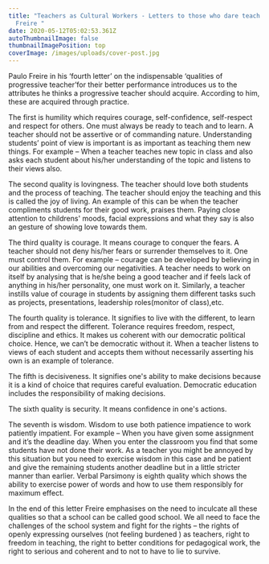 ```yaml
---
title: "Teachers as Cultural Workers - Letters to those who dare teach by Paulo
  Freire "
date: 2020-05-12T05:02:53.361Z
autoThumbnailImage: false
thumbnailImagePosition: top
coverImage: /images/uploads/cover-post.jpg
---
```

Paulo Freire in his ‘fourth letter’ on the indispensable ‘qualities of progressive teacher’for their better performance introduces us to the attributes he thinks a progressive teacher should acquire. According to him, these are acquired through practice. 

The first is humility which requires courage, self-confidence, self-respect and respect for others. One must always be ready to teach and to learn. A teacher should not be assertive or of commanding nature. Understanding students’ point of view is important is as important as teaching them new things. For example – When a teacher teaches new topic in class and also asks each student about his/her understanding of the topic and listens to their views also. 

The second quality is lovingness. The teacher should love both students and the process of teaching. The teacher should enjoy the teaching and this is called the joy of living. An example of this can be when the teacher compliments students for their good work, praises them. Paying close attention to childrens' moods, facial expressions and what they say is also an gesture of showing love towards them. 

The third quality is courage. It means courage to conquer the fears. A teacher should not deny his/her fears or surrender themselves to it. One must control them. For example – courage can be developed by believing in our abilities and overcoming our negativities. A teacher needs to work on itself by analysing that is he/she being a good teacher and if feels lack of anything in his/her personality, one must work on it. Similarly, a teacher instills value of courage in students by assigning them different tasks such as projects, presentations, leadership roles(monitor of class),etc.

 The fourth quality is tolerance. It signifies to live with the different, to learn from and respect the different. Tolerance requires freedom, respect, discipline and ethics. It makes us coherent with our democratic political choice. Hence, we can’t be democratic without it. When a teacher listens to views of each student and accepts them without necessarily asserting his own is an example of tolerance. 

The fifth is decisiveness. It signifies one's ability to make decisions because it is a kind of choice that requires careful evaluation. Democratic education includes the responsibility of making decisions.

 The sixth quality is security. It means confidence in one's actions. 

The seventh is wisdom. Wisdom to use both patience impatience to work patiently impatient. For example – When you have given some assignment and it’s the deadline day. When you enter the classroom you find that some students have not done their work. As a teacher you might be annoyed by this situation but you need to exercise wisdom in this case and be patient and give the remaining students another deadline but in a little stricter manner than earlier. Verbal Parsimony is eighth quality which shows the ability to exercise power of words and how to use them responsibly for maximum effect. 

In the end of this letter Freire emphasises on the need to inculcate all these qualities so that a school can be called good school. We all need to face the challenges of the school system and fight for the rights – the rights of openly expressing ourselves (not feeling burdened ) as teachers, right to freedom in teaching, the right to better conditions for pedagogical work, the right to serious and coherent and to not to have to lie to survive.
